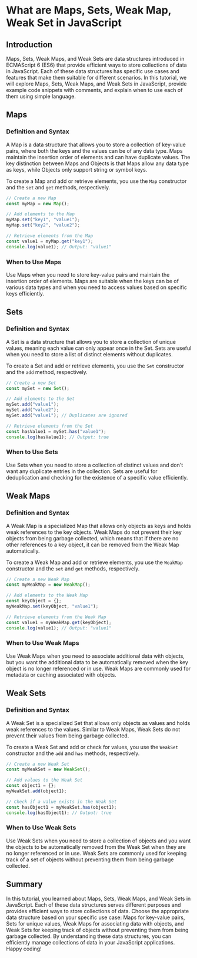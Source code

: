 # What are Maps, Sets, Weak Map, Weak Set in JavaScript

## Introduction

Maps, Sets, Weak Maps, and Weak Sets are data structures introduced in ECMAScript 6 (ES6) that provide efficient ways to store collections of data in JavaScript. Each of these data structures has specific use cases and features that make them suitable for different scenarios. In this tutorial, we will explore Maps, Sets, Weak Maps, and Weak Sets in JavaScript, provide example code snippets with comments, and explain when to use each of them using simple language.

## Maps

### Definition and Syntax

A Map is a data structure that allows you to store a collection of key-value pairs, where both the keys and the values can be of any data type. Maps maintain the insertion order of elements and can have duplicate values. The key distinction between Maps and Objects is that Maps allow any data type as keys, while Objects only support string or symbol keys.

To create a Map and add or retrieve elements, you use the `Map` constructor and the `set` and `get` methods, respectively.

```javascript
// Create a new Map
const myMap = new Map();

// Add elements to the Map
myMap.set("key1", "value1");
myMap.set("key2", "value2");

// Retrieve elements from the Map
const value1 = myMap.get("key1");
console.log(value1); // Output: "value1"
```

### When to Use Maps

Use Maps when you need to store key-value pairs and maintain the insertion order of elements. Maps are suitable when the keys can be of various data types and when you need to access values based on specific keys efficiently.

## Sets

### Definition and Syntax

A Set is a data structure that allows you to store a collection of unique values, meaning each value can only appear once in the Set. Sets are useful when you need to store a list of distinct elements without duplicates.

To create a Set and add or retrieve elements, you use the `Set` constructor and the `add` method, respectively.

```javascript
// Create a new Set
const mySet = new Set();

// Add elements to the Set
mySet.add("value1");
mySet.add("value2");
mySet.add("value1"); // Duplicates are ignored

// Retrieve elements from the Set
const hasValue1 = mySet.has("value1");
console.log(hasValue1); // Output: true
```

### When to Use Sets

Use Sets when you need to store a collection of distinct values and don't want any duplicate entries in the collection. Sets are useful for deduplication and checking for the existence of a specific value efficiently.

## Weak Maps

### Definition and Syntax

A Weak Map is a specialized Map that allows only objects as keys and holds weak references to the key objects. Weak Maps do not prevent their key objects from being garbage collected, which means that if there are no other references to a key object, it can be removed from the Weak Map automatically.

To create a Weak Map and add or retrieve elements, you use the `WeakMap` constructor and the `set` and `get` methods, respectively.

```javascript
// Create a new Weak Map
const myWeakMap = new WeakMap();

// Add elements to the Weak Map
const keyObject = {};
myWeakMap.set(keyObject, "value1");

// Retrieve elements from the Weak Map
const value1 = myWeakMap.get(keyObject);
console.log(value1); // Output: "value1"
```

### When to Use Weak Maps

Use Weak Maps when you need to associate additional data with objects, but you want the additional data to be automatically removed when the key object is no longer referenced or in use. Weak Maps are commonly used for metadata or caching associated with objects.

## Weak Sets

### Definition and Syntax

A Weak Set is a specialized Set that allows only objects as values and holds weak references to the values. Similar to Weak Maps, Weak Sets do not prevent their values from being garbage collected.

To create a Weak Set and add or check for values, you use the `WeakSet` constructor and the `add` and `has` methods, respectively.

```javascript
// Create a new Weak Set
const myWeakSet = new WeakSet();

// Add values to the Weak Set
const object1 = {};
myWeakSet.add(object1);

// Check if a value exists in the Weak Set
const hasObject1 = myWeakSet.has(object1);
console.log(hasObject1); // Output: true
```

### When to Use Weak Sets

Use Weak Sets when you need to store a collection of objects and you want the objects to be automatically removed from the Weak Set when they are no longer referenced or in use. Weak Sets are commonly used for keeping track of a set of objects without preventing them from being garbage collected.

## Summary

In this tutorial, you learned about Maps, Sets, Weak Maps, and Weak Sets in JavaScript. Each of these data structures serves different purposes and provides efficient ways to store collections of data. Choose the appropriate data structure based on your specific use case: Maps for key-value pairs, Sets for unique values, Weak Maps for associating data with objects, and Weak Sets for keeping track of objects without preventing them from being garbage collected. By understanding these data structures, you can efficiently manage collections of data in your JavaScript applications. Happy coding!